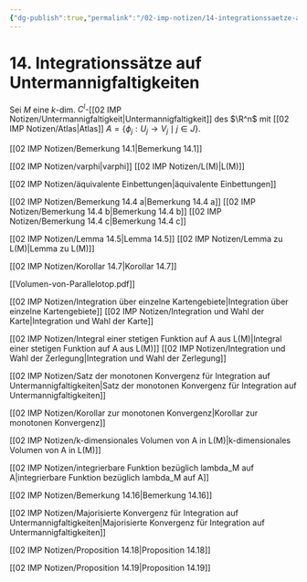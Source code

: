 ```yaml
---
{"dg-publish":true,"permalink":"/02-imp-notizen/14-integrationssaetze-auf-untermannigfaltigkeiten/"}
---
```


# 14. Integrationssätze auf Untermannigfaltigkeiten
Sei $M$ eine $k$-dim. $C^l$-[[02 IMP Notizen/Untermannigfaltigkeit\|Untermannigfaltigkeit]] des $\R^n$ mit [[02 IMP Notizen/Atlas\|Atlas]] $A=\{\phi_j:U_j\to V_j\mid j\in J\}$. 

[[02 IMP Notizen/Bemerkung 14.1\|Bemerkung 14.1]]

[[02 IMP Notizen/varphi\|varphi]]
[[02 IMP Notizen/L(M)\|L(M)]]

[[02 IMP Notizen/äquivalente Einbettungen\|äquivalente Einbettungen]]

[[02 IMP Notizen/Bemerkung 14.4 a\|Bemerkung 14.4 a]]
[[02 IMP Notizen/Bemerkung 14.4 b\|Bemerkung 14.4 b]]
[[02 IMP Notizen/Bemerkung 14.4 c\|Bemerkung 14.4 c]]

[[02 IMP Notizen/Lemma 14.5\|Lemma 14.5]]
[[02 IMP Notizen/Lemma zu L(M)\|Lemma zu L(M)]]

[[02 IMP Notizen/Korollar 14.7\|Korollar 14.7]]

[[Volumen-von-Parallelotop.pdf]]

[[02 IMP Notizen/Integration über einzelne Kartengebiete\|Integration über einzelne Kartengebiete]]
[[02 IMP Notizen/Integration und Wahl der Karte\|Integration und Wahl der Karte]]

[[02 IMP Notizen/Integral einer stetigen Funktion auf A aus L(M)\|Integral einer stetigen Funktion auf A aus L(M)]]
[[02 IMP Notizen/Integration und Wahl der Zerlegung\|Integration und Wahl der Zerlegung]]

[[02 IMP Notizen/Satz der monotonen Konvergenz für Integration auf Untermannigfaltigkeiten\|Satz der monotonen Konvergenz für Integration auf Untermannigfaltigkeiten]]

[[02 IMP Notizen/Korollar zur monotonen Konvergenz\|Korollar zur monotonen Konvergenz]]

[[02 IMP Notizen/k-dimensionales Volumen von A in L(M)\|k-dimensionales Volumen von A in L(M)]]

[[02 IMP Notizen/integrierbare Funktion bezüglich lambda_M auf A\|integrierbare Funktion bezüglich lambda_M auf A]]

[[02 IMP Notizen/Bemerkung 14.16\|Bemerkung 14.16]]

[[02 IMP Notizen/Majorisierte Konvergenz für Integration auf Untermannigfaltigkeiten\|Majorisierte Konvergenz für Integration auf Untermannigfaltigkeiten]]

[[02 IMP Notizen/Proposition 14.18\|Proposition 14.18]]

[[02 IMP Notizen/Proposition 14.19\|Proposition 14.19]]

